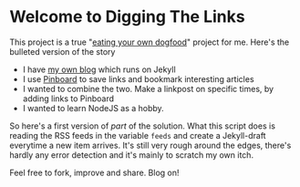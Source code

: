# Welcome to Digging The Links

This project is a true "[eating your own dogfood](https://indieweb.org/selfdogfood)" project for me. Here's the bulleted version of the story

* I have [my own blog](http://diggingthedigital.com/) which runs on Jekyll
* I use [Pinboard](https://pinboard.in/u:frankmeeuwsen/t:microlink/) to save links and bookmark interesting articles
* I wanted to combine the two. Make a linkpost on specific times, by adding links to Pinboard
* I wanted to learn NodeJS as a hobby. 

So here's a first version of _part_ of the solution. What this script does is reading the RSS feeds in the variable ```feeds``` and create a Jekyll-draft everytime a new item arrives. It's still very rough around the edges, there's hardly any error detection and it's mainly to scratch my own itch. 

Feel free to fork, improve and share. Blog on!